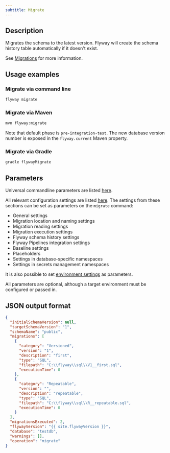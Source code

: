 ```yaml
---
subtitle: Migrate
---
```


## Description

Migrates the schema to the latest version. Flyway will create the schema history table automatically if it doesn't exist.

See [Migrations](https://documentation.red-gate.com/display/FD/Migrations) for more information.

## Usage examples

### Migrate via command line

```bash
flyway migrate
```

### Migrate via Maven

```bash
mvn flyway:migrate
```

Note that default phase is `pre-integration-test`.
The new database version number is exposed in the `flyway.current` Maven property.

### Migrate via Gradle

```bash
gradle flywayMigrate
```

## Parameters

Universal commandline parameters are listed [here](<Command-line Parameters>).

All relevant configuration settings are listed [here](<Configuration/Flyway Namespace>). The settings from these sections can be set as parameters on the `migrate` command:
* General settings
* Migration location and naming settings
* Migration reading settings
* Migration execution settings
* Flyway schema history settings
* Flyway Pipelines integration settings
* Baseline settings
* Placeholders
* Settings in database-specific namespaces
* Settings in secrets management namespaces

It is also possible to set [environment settings](<Configuration/Environments Namespace>) as parameters.

All parameters are optional, although a target environment must be configured or passed in.

## JSON output format

```json
{
  "initialSchemaVersion": null,
  "targetSchemaVersion": "1",
  "schemaName": "public",
  "migrations": [
    {
      "category": "Versioned",
      "version": "1",
      "description": "first",
      "type": "SQL",
      "filepath": "C:\\flyway\\sql\\V1__first.sql",
      "executionTime": 0
    },
    {
      "category": "Repeatable",
      "version": "",
      "description": "repeatable",
      "type": "SQL",
      "filepath": "C:\\flyway\\sql\\R__repeatable.sql",
      "executionTime": 0
    }
  ],
  "migrationsExecuted": 2,
  "flywayVersion": "{{ site.flywayVersion }}",
  "database": "testdb",
  "warnings": [],
  "operation": "migrate"
}
```
